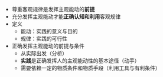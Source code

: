 - 尊重客观规律是发挥主观能动的**前提**
- 充分发挥主观能动才能**正确认知和利用**客观规律
- 定义
	- 能动：实践的意义与目的
	- 规律：实践的可行性
- 正确发挥主观能动的前提与条件
	- 从实际出发（分析）
	- **实践**是正确发挥人的主观能动性的基本途径（动手）
	- 需要依赖一定的物质条件和物质手段（利用工具与有利条件）